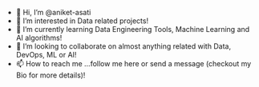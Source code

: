 - 👋 Hi, I’m @aniket-asati
- 👀 I’m interested in Data related projects!
- 🌱 I’m currently learning Data Engineering Tools, Machine Learning and AI algorithms!
- 💞️ I’m looking to collaborate on almost anything related with Data, DevOps, ML or AI!
- 📫 How to reach me ...follow me here or send a message (checkout my Bio for more details)!

<!---
aniket-asati/aniket-asati is a ✨ special ✨ repository because its `README.md` (this file) appears on your GitHub profile.
You can click the Preview link to take a look at your changes.
--->
